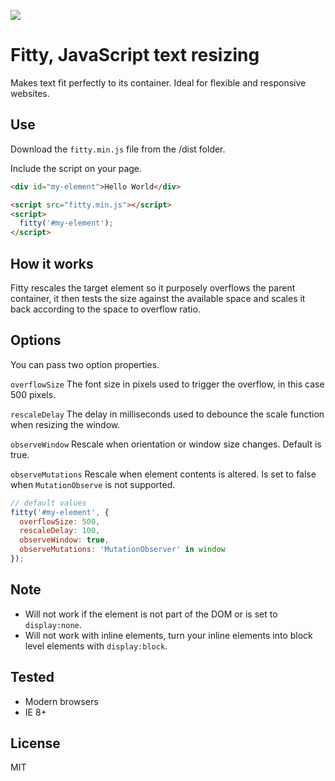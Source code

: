 ![](fitty/fitty.svg)

# Fitty, JavaScript text resizing

Makes text fit perfectly to its container. Ideal for flexible and responsive websites.


## Use

Download the `fitty.min.js` file from the /dist folder.
 
Include the script on your page.
```html
<div id="my-element">Hello World</div>

<script src="fitty.min.js"></script>
<script>
  fitty('#my-element');
</script>
```


## How it works

Fitty rescales the target element so it purposely overflows the parent container, it then tests the size against the available space and scales it back according to the space to overflow ratio.


## Options

You can pass two option properties.

`overflowSize`
The font size in pixels used to trigger the overflow, in this case 500 pixels.

`rescaleDelay`
The delay in milliseconds used to debounce the scale function when resizing the window.

`observeWindow`
Rescale when orientation or window size changes. Default is true.

`observeMutations`
Rescale when element contents is altered. Is set to false when `MutationObserve` is not supported.

```javascript
// default values
fitty('#my-element', {
  overflowSize: 500,
  rescaleDelay: 100,
  observeWindow: true,
  observeMutations: 'MutationObserver' in window
});
```

## Note

- Will not work if the element is not part of the DOM or is set to `display:none`.
- Will not work with inline elements, turn your inline elements into block level elements with `display:block`.


## Tested

- Modern browsers
- IE 8+

## License

MIT
